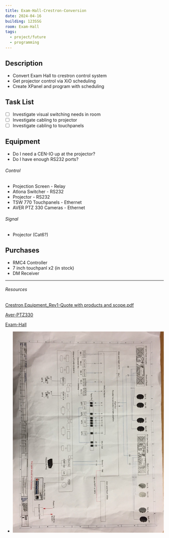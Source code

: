 ```yaml
---
title: Exam-Hall-Crestron-Conversion
date: 2024-04-16
building: 123SSG
room: Exam-Hall
tags:
  - project/future
  - programming
---
```


## Description

- Convert Exam Hall to crestron control system
- Get projector control via XiO scheduling
- Create XPanel and program with scheduling

## Task List

- [ ] Investigate visual switching needs in room
- [ ] Investigate cabling to projector
- [ ] Investigate cabling to touchpanels

## Equipment

- Do I need a CEN-IO up at the projector? 
- Do I have enough RS232 ports?

###### Control
- Projection Screen - Relay
- Atlona Switcher - RS232
- Projector - RS232
- TSW 770 Touchpanels - Ethernet
- AVER PTZ 330 Cameras - Ethernet

###### Signal
- Projector (Cat6?)


## Purchases

- RMC4 Controller
- 7 inch touchpanl x2 (in stock)
- DM Receiver

---

###### Resources
[Crestron Equipment_Rev1-Quote with products and scope.pdf](https://rcsicampus-my.sharepoint.com/:b:/r/personal/owenmccarthy_rcsi_com/Documents/Archive/Crestron%20Equipment_Rev1-Quote%20with%20products%20and%20scope.pdf?csf=1&web=1&e=5er3Sm)

[Aver-PTZ330](../03-Resources/Equipment/Aver-PTZ330.md)

[Exam-Hall](../03-Resources/Rooms/Exam-Hall.md)


- ![ |200](../04-Archive/Attachments/Exam-Hall-Ion-Solutions-Schematic.jpg)